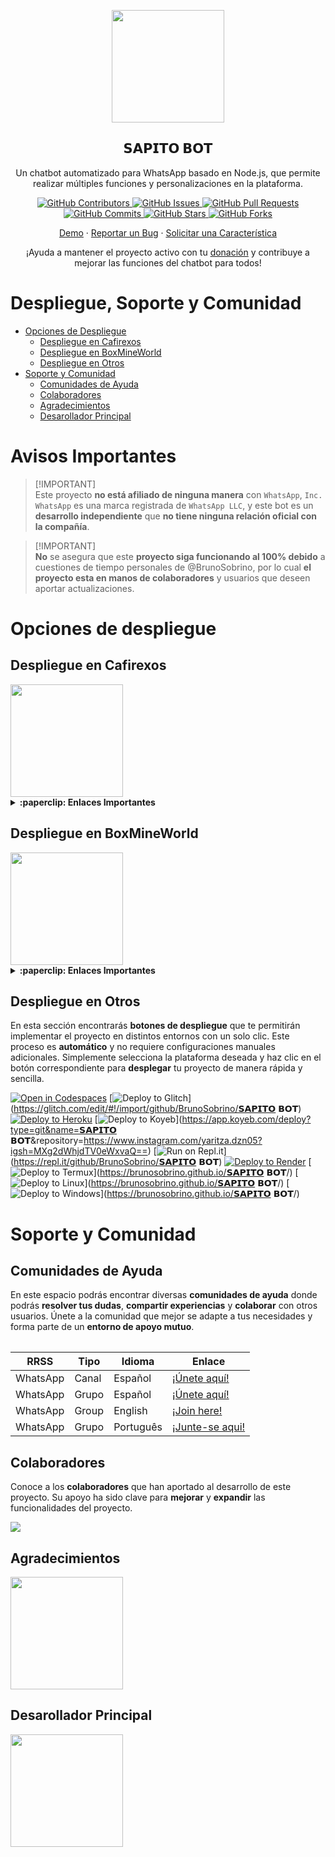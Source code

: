 <p align="center">
 <img width="180px" src="https://i.ibb.co/Qn1W6cP/image.png" align="center"/>
 <h2 align="center">𝗦𝗔𝗣𝗜𝗧𝗢 𝗕𝗢𝗧</h2>
 <p align="center">Un chatbot automatizado para WhatsApp basado en Node.js, que permite realizar múltiples funciones y personalizaciones en la plataforma.</p>
</p>

<p align="center">
  <a href="https://www.instagram.com/yaritza.dzn05?igsh=MXg2dWhjdTV0eWxvaQ==/graphs/contributors">
    <img alt="GitHub Contributors" src="https://img.shields.io/github/contributors/BrunoSobrino/𝗦𝗔𝗣𝗜𝗧𝗢 𝗕𝗢𝗧?style=for-the-badge" />
  </a>
  <a href="https://www.instagram.com/yaritza.dzn05?igsh=MXg2dWhjdTV0eWxvaQ==/issues">
    <img alt="GitHub Issues" src="https://img.shields.io/github/issues/BrunoSobrino/𝗦𝗔𝗣𝗜𝗧𝗢 𝗕𝗢𝗧?style=for-the-badge" />
  </a>
  <a href="https://www.instagram.com/yaritza.dzn05?igsh=MXg2dWhjdTV0eWxvaQ==/pulls">
    <img alt="GitHub Pull Requests" src="https://img.shields.io/github/issues-pr/BrunoSobrino/𝗦𝗔𝗣𝗜𝗧𝗢 𝗕𝗢𝗧?style=for-the-badge" />
  </a>
  <a href="https://www.instagram.com/yaritza.dzn05?igsh=MXg2dWhjdTV0eWxvaQ==/commits">
    <img alt="GitHub Commits" src="https://img.shields.io/github/commit-activity/m/BrunoSobrino/𝗦𝗔𝗣𝗜𝗧𝗢 𝗕𝗢𝗧?style=for-the-badge" />
  </a>
  <a href="https://www.instagram.com/yaritza.dzn05?igsh=MXg2dWhjdTV0eWxvaQ==">
    <img alt="GitHub Stars" src="https://img.shields.io/github/stars/BrunoSobrino/𝗦𝗔𝗣𝗜𝗧𝗢 𝗕𝗢𝗧?style=for-the-badge" />
  </a>
  <a href="https://www.instagram.com/yaritza.dzn05?igsh=MXg2dWhjdTV0eWxvaQ==/fork">
    <img alt="GitHub Forks" src="https://img.shields.io/github/forks/BrunoSobrino/𝗦𝗔𝗣𝗜𝗧𝗢 𝗕𝗢𝗧?style=for-the-badge" />
  </a>
</p>

<p align="center">
  <a href="https://api.whatsapp.com/send?phone=+5219992843881&text=&text=.menu">Demo</a>
  ·
  <a href="https://www.instagram.com/yaritza.dzn05?igsh=MXg2dWhjdTV0eWxvaQ==/issues/new?assignees=&labels=Bug">Reportar un Bug</a>
  ·
  <a href="https://www.instagram.com/yaritza.dzn05?igsh=MXg2dWhjdTV0eWxvaQ==/issues/new?assignees=&labels=Enhancement">Solicitar una Característica</a>
</p>

<!-- <p align="center">
  <a href="/src/docs/README_en.md">English</a>
  ·
  <a href="/src/docs/README_pt-br.md">Português</a>
</p> -->

<p align="center">¡Ayuda a mantener el proyecto activo con tu <a href="https://www.https://www.instagram.com/yaritza.dzn05?igsh=MXg2dWhjdTV0eWxvaQ==">donación</a> y contribuye a mejorar las funciones del chatbot para todos!</p>

# Despliegue, Soporte y Comunidad

- [Opciones de Despliegue](#opciones-de-despliegue)
  - [Despliegue en Cafirexos](#despliegue-en-cafirexos)
  - [Despliegue en BoxMineWorld](#despliegue-en-boxmineworld)
  - [Despliegue en Otros](#despliegue-en-otros)
- [Soporte y Comunidad](#soporte-y-comunidad)
  - [Comunidades de Ayuda](#guía-de-uso)
  - [Colaboradores](#colaboradores)
  - [Agradecimientos](#agradecimientos)
  - [Desarollador Principal](#desarollador-principal)

# Avisos Importantes

> [!IMPORTANT]\
> Este proyecto **no está afiliado de ninguna manera** con `WhatsApp`, `Inc. WhatsApp` es una marca registrada de `WhatsApp LLC`, y este bot es un **desarrollo independiente** que **no tiene ninguna relación oficial con la compañía**.

> [!IMPORTANT]\
> **No** se asegura que este **proyecto siga funcionando al 100% debido** a cuestiones de tiempo personales de @BrunoSobrino, por lo cual **el proyecto esta en manos de colaboradores** y usuarios que deseen aportar actualizaciones.


# Opciones de despliegue

## Despliegue en Cafirexos

<a href="https://cafirexos.com">
  <img width="180px" src="https://cdn.cafirexos.com/logos/logo_cfros_2000x2000.png"/>
</a>

<details>
 <summary><b>:paperclip: Enlaces Importantes</b></summary>

- **Sitio Web:** [cafirexos.com](https://cafirexos.com)
- **Área de Clientes:** [clientes.cafirexos.com](https://clientes.cafirexos.com)
- **Panel de Control:** [panel.cafirexos.com](https://panel.cafirexos.com)
- **Estado de los Servicios:** [estado.cafirexos.com](https://estado.cafirexos.com)
- **Documentación:** [docs.cafirexos.com](https://docs.cafirexos.com)
- **Canal de WhatsApp:** [¡Únete aquí!](https://cafirexos.com/whatsapp)
- **Comunidad de WhatsApp:** [¡Únete aquí!](https://cafirexos.com/comunidad)

</details>

## Despliegue en BoxMineWorld

<a href="https://boxmineworld.com">
  <img width="180px" src="https://i.ibb.co/sFygw8p/favicon.png"/>
</a>

<details>
 <summary><b>:paperclip: Enlaces Importantes</b></summary>

- **Sitio Web:** [boxmineworld.com](https://boxmineworld.com)
- **Área de Clientes:** [dash.boxmineworld.com](https://dash.boxmineworld.com)
- **Panel de Control:** [panel.boxmineworld.com](https://panel.boxmineworld.com)
- **Documentación:** [docs.boxmineworld.com](https://docs.boxmineworld.com)
- **Comunidad de Discord:** [¡Únete aquí!](https://discord.gg/84qsr4v)

</details>

## Despliegue en Otros

En esta sección encontrarás **botones de despliegue** que te permitirán implementar el proyecto en distintos entornos con un solo clic. Este proceso es **automático** y no requiere configuraciones manuales adicionales. Simplemente selecciona la plataforma deseada y haz clic en el botón correspondiente para **desplegar** tu proyecto de manera rápida y sencilla.

[![Open in Codespaces](https://github.com/codespaces/badge.svg)](https://github.com/codespaces/new?skip_quickstart=true&machine=basicLinux32gb&repo=514876515&ref=master&geo=EuropeWest)
[![Deploy to Glitch](https://binbashbanana.github.io/deploy-buttons/buttons/remade/glitch.svg)](https://glitch.com/edit/#!/import/github/BrunoSobrino/𝗦𝗔𝗣𝗜𝗧𝗢 𝗕𝗢𝗧)
[![Deploy to Heroku](https://binbashbanana.github.io/deploy-buttons/buttons/remade/heroku.svg)](https://www.heroku.com/deploy?template=https://www.instagram.com/yaritza.dzn05?igsh=MXg2dWhjdTV0eWxvaQ==)
[![Deploy to Koyeb](https://binbashbanana.github.io/deploy-buttons/buttons/remade/koyeb.svg)](https://app.koyeb.com/deploy?type=git&name=𝗦𝗔𝗣𝗜𝗧𝗢 𝗕𝗢𝗧&repository=https://www.instagram.com/yaritza.dzn05?igsh=MXg2dWhjdTV0eWxvaQ==)
[![Run on Repl.it](https://binbashbanana.github.io/deploy-buttons/buttons/remade/replit.svg)](https://repl.it/github/BrunoSobrino/𝗦𝗔𝗣𝗜𝗧𝗢 𝗕𝗢𝗧)
[![Deploy to Render](https://binbashbanana.github.io/deploy-buttons/buttons/remade/render.svg)](https://dashboard.render.com/blueprint/new?repo=https://www.instagram.com/yaritza.dzn05?igsh=MXg2dWhjdTV0eWxvaQ==)
[![Deploy to Termux](https://img.shields.io/badge/Android-3DDC84?style=for-the-badge&logo=android&logoColor=white)](https://brunosobrino.github.io/𝗦𝗔𝗣𝗜𝗧𝗢 𝗕𝗢𝗧/)
[![Deploy to Linux](https://img.shields.io/badge/Linux-black?style=for-the-badge&logo=linux&logoColor=white)](https://brunosobrino.github.io/𝗦𝗔𝗣𝗜𝗧𝗢 𝗕𝗢𝗧/)
[![Deploy to Windows](https://img.shields.io/badge/Windows-0078D6?style=for-the-badge&logo=windows&logoColor=white)](https://brunosobrino.github.io/𝗦𝗔𝗣𝗜𝗧𝗢 𝗕𝗢𝗧/)

<!-- [![Deploy to Vercel](https://binbashbanana.github.io/deploy-buttons/buttons/remade/vercel.svg)](https://vercel.com/new/clone?repository-url=https://www.instagram.com/yaritza.dzn05?igsh=MXg2dWhjdTV0eWxvaQ==) -->

# Soporte y Comunidad

## Comunidades de Ayuda

En este espacio podrás encontrar diversas **comunidades de ayuda** donde podrás **resolver tus dudas**, **compartir experiencias** y **colaborar** con otros usuarios. Únete a la comunidad que mejor se adapte a tus necesidades y forma parte de un **entorno de apoyo mutuo**.

<table>

| RRSS | Tipo | Idioma | Enlace |
| --- | --- | --- |--- |
| WhatsApp | Canal | Español | [¡Únete aquí!](https://www.instagram.com/yaritza.dzn05?igsh=MXg2dWhjdTV0eWxvaQ==) |
| WhatsApp | Grupo | Español | [¡Únete aquí!](https://chat.whatsapp.com/Daa3Fe4A9JeFpRI2QtBS4s) |
| WhatsApp | Group | English | [¡Join here!](https://chat.whatsapp.com/HTatrQokqODKx9eem0CKuY) |
| WhatsApp | Grupo | Português | [¡Junte-se aqui!](https://chat.whatsapp.com/J8tFq87Ia0jEnx20NvCQxN) |

</table>

## Colaboradores

Conoce a los **colaboradores** que han aportado al desarrollo de este proyecto. Su apoyo ha sido clave para **mejorar** y **expandir** las funcionalidades del proyecto.

<a href="https://www.instagram.com/yaritza.dzn05?igsh=MXg2dWhjdTV0eWxvaQ==/graphs/contributors">
  <img src="https://contrib.rocks/image?repo=BrunoSobrino/𝗦𝗔𝗣𝗜𝗧𝗢 𝗕𝗢𝗧" /> 
</a>

## Agradecimientos

<a href="https://github.com/BochilGaming/games-wabot-md/tree/multi-device">
  <img src="https://i.ibb.co/CMpM8pk/Bochil-Gaming.png" width="180px"/>
</a>

## Desarollador Principal

<a href="https://github.com/BrunoSobrino">
  <img src="https://i.ibb.co/Qn1W6cP/image.png" width="180px"/>
</a>
